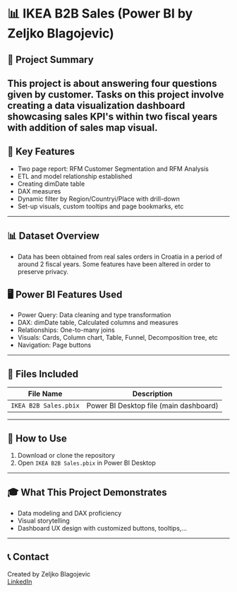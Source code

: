 # 📊 IKEA B2B Sales (Power BI by Zeljko Blagojevic)

## 🧠 Project Summary
This project is about answering four questions given by customer. Tasks on this project involve creating a data 
visualization dashboard showcasing sales KPI's within two fiscal years with addition of sales map visual.
---

## 🔧 Key Features
- Two page report: RFM Customer Segmentation and RFM Analysis
- ETL and model relationship established
- Creating dimDate table 
- DAX measures
- Dynamic filter by Region/Countryi/Place with drill-down
- Set-up visuals, custom tooltips and page bookmarks, etc

---

## 📊 Dataset Overview

- Data has been obtained from real sales orders in Croatia in a period of around 2 fiscal years. Some features 
have been altered in order to preserve privacy.


## 🖥️ Power BI Features Used
- Power Query: Data cleaning and type transformation
- DAX: dimDate table, Calculated columns and measures
- Relationships: One-to-many joins
- Visuals: Cards, Column chart, Table, Funnel, Decomposition tree, etc
- Navigation: Page buttons

---

## 📂 Files Included
| File Name             | Description                                 |
|-----------------------|---------------------------------------------|
| `IKEA B2B Sales.pbix`    | Power BI Desktop file (main dashboard)      |

---

## 📎 How to Use
1. Download or clone the repository
2. Open `IKEA B2B Sales.pbix` in Power BI Desktop

---

## 🎓 What This Project Demonstrates
- Data modeling and DAX proficiency
- Visual storytelling 
- Dashboard UX design with customized buttons, tooltips,...

---

## 📞 Contact
Created by Zeljko Blagojevic  
[LinkedIn](https://www.linkedin.com/in/željko-blagojević-1115261b4)
